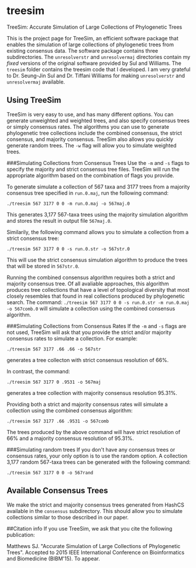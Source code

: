 # treesim
TreeSim: Accurate Simulation of Large Collections of Phylogenetic Trees

This is the project page for TreeSim, an efficient software package that enables the simulation of large collections of phylogenetic trees from existing consensus data. The software package contains three subdirectories. The `unresolverstr` and `unresolvermaj` directories contain my *fixed* versions of the original software provided by Sul and Williams. The `treesim` folder contains the treesim code that I developed. I am very grateful to Dr. Seung-Jin Sul and Dr. Tiffani Williams for making `unresolverstr` and `unresolvermaj` available. 

## Using TreeSim
TreeSim is very easy to use, and has many different options. You can generate unweighted and weighted trees, and also specify consensus trees or simply consensus rates. The algorithms you can use to generate phylogenetic tree collections include the combined consensus, the strict consensus, and majority consensus. TreeSim also allows you quickly generate random trees. The `-w` flag will allow you to simulate weighted trees.

###Simulating Collections from Consensus Trees
Use the `-m` and `-s` flags to specify the majority and strict consensus tree files. TreeSim will run the appropriate algorithm based on the combination of flags you provide.

To generate simulate a collection of 567 taxa and 3177 trees from a majority consensus tree specified in `run.0.maj`, run the following command:

`./treesim 567 3177 0 0 -m run.0.maj -o 567maj.0`

This generates 3,177 567-taxa trees using the majority simulation algorithm and stores the result in output file `567maj.0`.  

Similarily, the following command allows you to simulate a collection from a strict consensus tree:

`./treesim 567 3177 0 0 -s run.0.str -o 567str.0`

This will use the strict consensus simulation algorithm to produce the trees that will be stored in `567str.0`.

Running the combined consensus algorithm requires both a strict and majority consensus tree. Of all avaliable approaches, this algorithm produces tree collections that have a level of topological diversity that most closely resembles that found in real collections produced by phylogenetic search. The command:
`./treesim 567 3177 0 0 -s run.0.str -m run.0.maj -o 567comb.0`
will simulate a collection using the combined consensus algorithm.

###Simulating Collections from Consensus Rates
If the `-m` and `-s` flags are not used, TreeSim will ask that you provide the strict and/or majority consensus rates to simulate a collection. For example:

`./treesim 567 3177 .66 .66 -o 567str`

generates a tree collecton with strict consensus resolution of 66%. 

In contrast, the command:

`./treesim 567 3177 0 .9531 -o 567maj`

generates a tree collection with majority consensus resolution 95.31%.

Providing both a strict and majority consensus rates will simulate a collection using the combined consensus algorithm:

`./treesim 567 3177 .66 .9531 -o 567comb`

The trees produced by the above command will have strict resolution of 66% and a majority consensus resolution of 95.31%. 

###Simulating random trees
If you don't have any consensus trees or consensus rates, your only option is to use the random option. A collection 3,177 random 567-taxa trees can be generated with the following command: 

`./treesim 567 3177 0 0 -o 567rand`




## Available Consensus Trees
We make the strict and majority consensus trees generated from HashCS available in the `consensus` subdirectory. This should allow you to simulate collections similar to those described in our paper.


##Citation info
If you use TreeSim, we ask that you cite the following publication:

Matthews SJ. "Accurate Simulation of Large Collections of Phylogenetic Trees". Accepted to 2015 IEEE International Conference on Bioinformatics and Biomedicine (BIBM'15). To appear.
